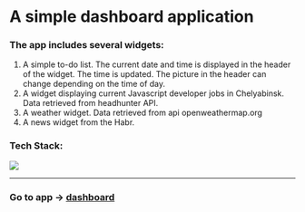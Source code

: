 # A simple dashboard application
### The app includes several widgets:
  1. A simple to-do list. The current date and time is displayed in the header of the widget. The time is updated. The picture in the header can change depending on the time of day.
  2. A widget displaying current Javascript developer jobs in Chelyabinsk. Data retrieved from headhunter API.
  3. A weather widget. Data retrieved from api openweathermap.org
  4. A news widget from the Habr. 
  
  ### Tech Stack:
  <img src="https://skillicons.dev/icons?i=js,react,redux," />
  
  ___
 
 ### Go to app -> [dashboard](https://vox1oot.github.io/dashboard/)
